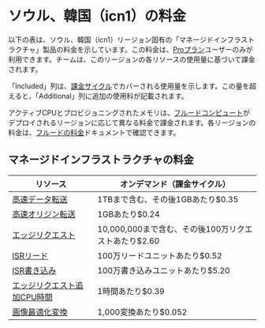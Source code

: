 # ソウル、韓国（icn1）の料金

以下の表は、ソウル、韓国（icn1）リージョン固有の「マネージドインフラストラクチャ」製品の料金を示しています。この料金は、[Proプラン](/docs/plans/pro)ユーザーのみが利用できます。チームは、このリージョンの各リソースの使用量に基づいて課金されます。

「Included」列は、[課金サイクル](/docs/pricing/understanding-my-invoice#understanding-your-invoice)でカバーされる使用量を示します。この量を超えると、「Additional」列に追加の使用料が記載されます。

アクティブCPUとプロビジョニングされたメモリは、[フルードコンピュート](/docs/fluid-compute)がデプロイされるリージョンに応じて異なる料金で課金されます。各リージョンの料金は、[フルードの料金](/docs/functions/usage-and-pricing)ドキュメントで確認できます。

## マネージドインフラストラクチャの料金

| リソース | オンデマンド（課金サイクル） |
|----------|------------------------------|
| [高速データ転送](/docs/pricing/regional-pricing) | 1TBまで含む、その後1GBあたり$0.35 |
| [高速オリジン転送](/docs/pricing/regional-pricing) | 1GBあたり$0.24 |
| [エッジリクエスト](/docs/pricing/regional-pricing) | 10,000,000まで含む、その後100万リクエストあたり$2.60 |
| [ISRリード](/docs/data-cache) | 100万リードユニットあたり$0.52 |
| [ISR書き込み](/docs/data-cache) | 100万書き込みユニットあたり$5.20 |
| [エッジリクエスト追加CPU時間](/docs/pricing/regional-pricing) | 1時間あたり$0.39 |
| [画像最適化変換](/docs/image-optimization) | 1,000変換あたり$0.052 |
